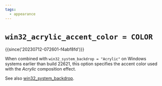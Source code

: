 ```yaml
---
tags:
  - appearance
---
```


# `win32_acrylic_accent_color = COLOR`

{{since('20230712-072601-f4abf8fd')}}

When combined with `win32_system_backdrop = "Acrylic"` on Windows systems
earlier than build 22621, this option specifies the accent color used with
the *Acrylic* composition effect.

See also [win32_system_backdrop](win32_system_backdrop.md).
